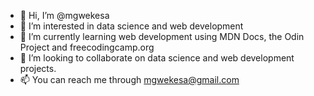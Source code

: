- 👋 Hi, I’m @mgwekesa
- 👀 I’m interested in data science and web development
- 🌱 I’m currently learning web development using MDN Docs, the Odin Project and freecodingcamp.org
- 💞️ I’m looking to collaborate on data science and web development projects.
- 📫 You can reach me through mgwekesa@gmail.com

<!---
mgwekesa/mgwekesa is a ✨ special ✨ repository because its `README.md` (this file) appears on your GitHub profile.
You can click the Preview link to take a look at your changes.
--->
